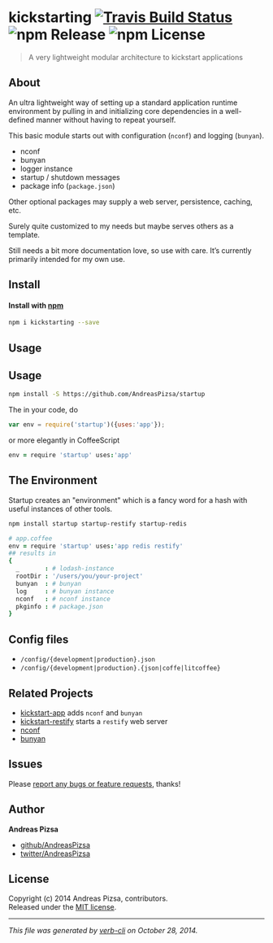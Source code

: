 # kickstarting [![Travis Build Status](http://img.shields.io/travis/AndreasPizsa/kickstart.svg?style=flat-square "Travis Build Status")](http://travis-ci.org/AndreasPizsa/kickstart) ![npm Release](http://img.shields.io/npm/v/kickstarting.svg?style=flat-square "npm Release") ![npm License](http://img.shields.io/npm/l/kickstarting.svg?style=flat-square "npm License")

> A very lightweight modular architecture to kickstart applications

## About
An ultra lightweight way of setting up a standard application runtime environment by pulling in and initializing core dependencies in a well-defined manner without having to repeat yourself.

This basic module starts out with configuration (`nconf`) and logging (`bunyan`).

* nconf
* bunyan
* logger instance
* startup / shutdown messages
* package info (`package.json`)

Other optional packages may supply a web server, persistence, caching, etc.

Surely quite customized to my needs but maybe serves others as a template.

Still needs a bit more documentation love, so use with care. It’s currently primarily intended for my own use.

## Install
#### Install with [npm](npmjs.org)

```bash
npm i kickstarting --save
```

## Usage
## Usage

```bash
npm install -S https://github.com/AndreasPizsa/startup
```

The in your code, do

```javascript
var env = require('startup')({uses:'app'});

```

or more elegantly in CoffeeScript

```CoffeeScript
env = require 'startup' uses:'app'
```


## The Environment

Startup creates an "environment" which is a fancy word for a hash with useful instances of other tools.

```bash
npm install startup startup-restify startup-redis
```
```CoffeeScript
# app.coffee
env = require 'startup' uses:'app redis restify'
## results in
{
  _       : # lodash-instance
  rootDir : '/users/you/your-project'
  bunyan  : # bunyan
  log     : # bunyan instance
  nconf   : # nconf instance
  pkginfo : # package.json
}
```

## Config files
* `/config/{development|production}.json`
* `/config/{development|production}.{json|coffe|litcoffee}`




## Related Projects
* [kickstart-app](https://https://github.com/AndreasPizsa/kickstart-app) adds `nconf` and `bunyan`
* [kickstart-restify](https://https://github.com/AndreasPizsa/kickstart-restify) starts a `restify` web server
* [nconf](https://github.com/flatiron/nconf)
* [bunyan](https://github.com/trentm/node-bunyan)

## Issues
Please [report any bugs or feature requests](https://github.com/AndreasPizsa/kickstart/issues/new), thanks!

## Author

**Andreas Pizsa**
 
+ [github/AndreasPizsa](https://github.com/AndreasPizsa)
+ [twitter/AndreasPizsa](http://twitter.com/AndreasPizsa) 



## License
Copyright (c) 2014 Andreas Pizsa, contributors.  
Released under the [MIT license](LICENSE-MIT).


***

_This file was generated by [verb-cli](https://github.com/assemble/verb-cli) on October 28, 2014._